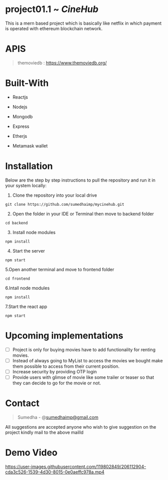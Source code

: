 # project01.1 ~ *CineHub* 
This is a mern based project which is basically like netflix in which payment is operated with ethereum blockchain network.
# APIS
> themoviedb : https://www.themoviedb.org/

# Built-With 
- Reactjs
+ Nodejs
- Mongodb
+ Express
- Etherjs
+ Metamask wallet

# Installation
Below are the step by step instructions to pull the repository and run it in your system locally:
  1. Clone the repository into your local drive
  
  ``` 
  git clone https://github.com/sumedhaimp/mycinehub.git
  ```
  
  2. Open the folder in your IDE or Terminal then move to backend folder
  
  ```
  cd backend
  ```
  
  3. Install node modules
  
  ```
  npm install
  ```
  
  4. Start the server
  
  ```
  npm start
  ```
  
  5.Open another terminal and move to frontend folder
  
  ```
  cd frontend
  ```
  
  6.Intall node modules
  
  ```
  npm install
  ```
  
  7.Start the react app
  
  ```
  npm start
  ```

# Upcoming implementations
- [ ] Project is only for buying movies have to add functionality for renting movies.
- [ ] Instead of always going to MyList to access the movies we bought make them possible to access from their current position.
- [ ] Increase security by providing OTP login
- [ ] Provide users with glimse of movie like some trailer or teaser so that they can decide to go for the movie or not.
# Contact 
  > Sumedha - @sumedhaimp@gmail.com

 All suggestions are accepted anyone who wish to give suggestion on the project kindly mail to the above mailId

# Demo Video
https://user-images.githubusercontent.com/119802849/206112904-cda3c526-1539-4d30-8015-0e0aeffc978a.mp4
